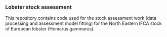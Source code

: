### Lobster stock assessment
This repository contains code used for the stock assessment work (data processing and assessment model fitting) for the North Eastern IFCA stock of European lobster (Homarus gammarus).
